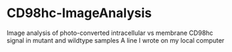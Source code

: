 # CD98hc-ImageAnalysis
Image analysis of photo-converted intracellular vs membrane CD98hc signal in mutant and wildtype samples
A line I wrote on my local computer 
